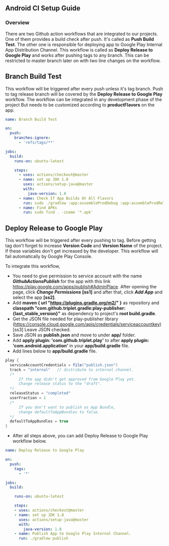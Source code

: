 
## Android CI Setup Guide

### Overview

There are two Github action workflows that are integrated to our projects. One of them provides a build check after push. It's called as **Push Build Test**. The other one is responsible for deploying app to Google Play Internal App Distribution Channel. This workflow is called as **Deploy Release to Google Play** and works after pushing tags to any branch. This can be restricted to master branch later on with two line changes on the workflow.

## Branch Build Test
This workflow will be triggered after every push unless it's tag branch. Push to tag release branch will be covered by the **Deploy Release to Google Play**  workflow. The workflow can be integrated in any development phase of the project But needs to be customized according to **productFlavors** on the app.

```yaml
name: Branch Build Test

on:
  push:
    branches-ignore:
      - 'refs/tags/**'

jobs:
  build:
    runs-on: ubuntu-latest

    steps:
      - uses: actions/checkout@master
      - name: set up JDK 1.8
        uses: actions/setup-java@master
        with:
          java-version: 1.8
      - name: Check If App Builds At All Flavors
        run: sudo ./gradlew :app:assembleProdDebug :app:assembleProdRelease :app:assembleStagingDebug :app:assembleStagingRelease
      - name: Find APKs
        run: sudo find . -iname '*.apk'
```

## Deploy Release to Google Play

This workflow will be triggered after every pushing to tag. Before getting tag don't forget to increase **Version Code** and **Version Name** of the project. If these variables don't get increased by the developer. This workflow will fail automatically by Google Play Console.

 To integrate this workflow, 
-  You need to give permission to service account with the name  **_GithubActionsPublish_** for the app with this link  https://play.google.com/apps/publish#AdminPlace. After opening the page, click **_Change Permissions_** **[ss1]** and after that, click **_Add App_** and select the app **[ss2]**.
- Add **maven { url "https://plugins.gradle.org/m2/" }** as repository and **classpath "com.github.triplet.gradle:play-publisher:{last_stable_version}"** as dependency to project's **root build.gradle**.
- Get the JSON file needed for play-publisher library (https://console.cloud.google.com/apis/credentials/serviceaccountkey) [ss3] Leave JSON checked.
- Save JSON as **publish.json** and move to under **app/** folder.
- Add **apply plugin: 'com.github.triplet.play'** to after **apply plugin: 'com.android.application'** in your **app/build.gradle** file.
- Add lines below to **app/build.gradle** file.
```java
play {  
  serviceAccountCredentials = file("publish.json")  
  track = "internal"   // distribute to internal channel.
  /* 
	  If the app didn't get approved from Google Play yet. 
	  Change release status to the "draft".
  */ 
  releaseStatus = "completed" 
  userFraction = 1
  /*
	  If you don't want to publish as App Bundle,
	  change defaultToAppBundles to false.
  */  
  defaultToAppBundles = true  
}
```

- After all steps above, you can add Deploy Release to Google Play workflow below.

```yaml
name: Deploy Release to Google Play

on:
  push:
    tags:
      - '*'

jobs:
  build:

    runs-on: ubuntu-latest

    steps:
    - uses: actions/checkout@master
    - name: set up JDK 1.8
      uses: actions/setup-java@master
      with:
        java-version: 1.8
    - name: Publish App to Google Play Internal Channel.
      run: ./gradlew publish
```
